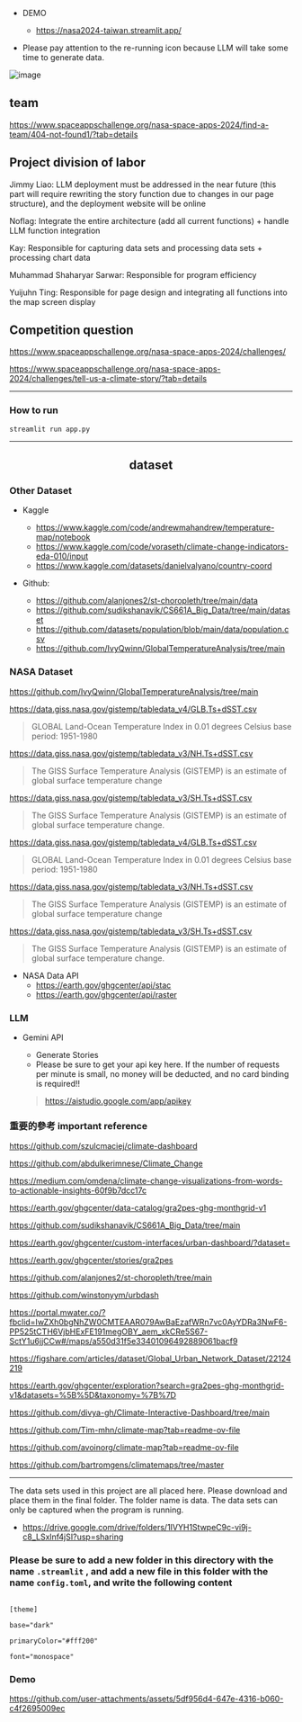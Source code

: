 + DEMO
    + https://nasa2024-taiwan.streamlit.app/

+ Please pay attention to the re-running icon because LLM will take some time to generate data.
  
![image](https://github.com/user-attachments/assets/2c92d4bd-1bd7-4849-b188-ccc445c6d4d7)


## team

https://www.spaceappschallenge.org/nasa-space-apps-2024/find-a-team/404-not-found1/?tab=details


## Project division of labor

Jimmy Liao: LLM deployment must be addressed in the near future (this part will require rewriting the story function due to changes in our page structure), and the deployment website will be online

Noflag: Integrate the entire architecture (add all current functions) + handle LLM function integration

Kay: Responsible for capturing data sets and processing data sets + processing chart data

Muhammad Shaharyar Sarwar: Responsible for program efficiency

Yuijuhn Ting: Responsible for page design and integrating all functions into the map screen display

## Competition question

https://www.spaceappschallenge.org/nasa-space-apps-2024/challenges/

https://www.spaceappschallenge.org/nasa-space-apps-2024/challenges/tell-us-a-climate-story/?tab=details

---


### How to run

`streamlit run app.py`


-----
<h2 align='center'>dataset</h2>

### Other Dataset

+ Kaggle
    + https://www.kaggle.com/code/andrewmahandrew/temperature-map/notebook
    + https://www.kaggle.com/code/voraseth/climate-change-indicators-eda-010/input
    + https://www.kaggle.com/datasets/danielvalyano/country-coord


+ Github:
  + https://github.com/alanjones2/st-choropleth/tree/main/data
  + https://github.com/sudikshanavik/CS661A_Big_Data/tree/main/dataset
  + https://github.com/datasets/population/blob/main/data/population.csv
  + https://github.com/IvyQwinn/GlobalTemperatureAnalysis/tree/main
  
### NASA Dataset

https://github.com/IvyQwinn/GlobalTemperatureAnalysis/tree/main

https://data.giss.nasa.gov/gistemp/tabledata_v4/GLB.Ts+dSST.csv 

> GLOBAL Land-Ocean Temperature Index in 0.01 degrees Celsius   base period: 1951-1980

https://data.giss.nasa.gov/gistemp/tabledata_v3/NH.Ts+dSST.csv

> The GISS Surface Temperature Analysis (GISTEMP) is an estimate of global surface temperature change

https://data.giss.nasa.gov/gistemp/tabledata_v3/SH.Ts+dSST.csv

> The GISS Surface Temperature Analysis (GISTEMP) is an estimate of global surface temperature change.

https://data.giss.nasa.gov/gistemp/tabledata_v4/GLB.Ts+dSST.csv 

> GLOBAL Land-Ocean Temperature Index in 0.01 degrees Celsius   base period: 1951-1980

https://data.giss.nasa.gov/gistemp/tabledata_v3/NH.Ts+dSST.csv

> The GISS Surface Temperature Analysis (GISTEMP) is an estimate of global surface temperature change

https://data.giss.nasa.gov/gistemp/tabledata_v3/SH.Ts+dSST.csv

> The GISS Surface Temperature Analysis (GISTEMP) is an estimate of global surface temperature change.

+ NASA Data API
  + https://earth.gov/ghgcenter/api/stac
  + https://earth.gov/ghgcenter/api/raster

### LLM
+ Gemini API
  + Generate Stories
  + Please be sure to get your api key here. If the number of requests per minute is small, no money will be deducted, and no card binding is required!!

  > https://aistudio.google.com/app/apikey

### 重要的參考 important reference
  
  https://github.com/szulcmaciej/climate-dashboard

  https://github.com/abdulkerimnese/Climate_Change 

  https://medium.com/omdena/climate-change-visualizations-from-words-to-actionable-insights-60f9b7dcc17c 
   
  https://earth.gov/ghgcenter/data-catalog/gra2pes-ghg-monthgrid-v1

  https://github.com/sudikshanavik/CS661A_Big_Data/tree/main
  
  https://earth.gov/ghgcenter/custom-interfaces/urban-dashboard/?dataset=
  
  https://earth.gov/ghgcenter/stories/gra2pes

  https://github.com/alanjones2/st-choropleth/tree/main
  
  https://github.com/winstonyym/urbdash  
  
  https://portal.mwater.co/?fbclid=IwZXh0bgNhZW0CMTEAAR079AwBaEzafWRn7vc0AyYDRa3NwF6-PP525tCTH6VjbHExFE191megOBY_aem_xkCRe5S67-SctY1u6jjCCw#/maps/a550d31f5e33401096492889061bacf9 
  
  https://figshare.com/articles/dataset/Global_Urban_Network_Dataset/22124219
  
  https://earth.gov/ghgcenter/exploration?search=gra2pes-ghg-monthgrid-v1&datasets=%5B%5D&taxonomy=%7B%7D 

  https://github.com/divya-gh/Climate-Interactive-Dashboard/tree/main
  
  https://github.com/Tim-mhn/climate-map?tab=readme-ov-file

  https://github.com/avoinorg/climate-map?tab=readme-ov-file

  https://github.com/bartromgens/climatemaps/tree/master

---------------

The data sets used in this project are all placed here. Please download and place them in the final folder. The folder name is data. The data sets can only be captured when the program is running.

+ https://drive.google.com/drive/folders/1IVYH1StwpeC9c-vi9j-c8_LSxlnf4jSI?usp=sharing

### Please be sure to add a new folder in this directory with the name `.streamlit` , and add a new file in this folder with the name `config.toml`, and write the following content

```

[theme]

base="dark"

primaryColor="#fff200"

font="monospace"
```

### Demo


https://github.com/user-attachments/assets/5df956d4-647e-4316-b060-c4f2695009ec


